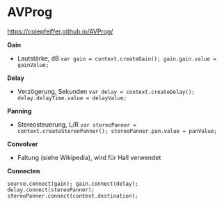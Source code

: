 # AVProg

https://colepfeiffer.github.io/AVProg/

__Gain__
* Lautstärke, dB
`var gain = context.createGain();
 gain.gain.value = gainValue;`

__Delay__
* Verzögerung, Sekunden
`var delay = context.createDelay();
 delay.delayTime.value = delayValue;`

__Panning__
* Stereosteuerung, L/R
`var stereoPanner = context.createStereoPanner();
 stereoPanner.pan.value = panValue;`

__Convolver__

* Faltung (siehe Wikipedia), wird für Hall verwendet

__Connecten__

`source.connect(gain);
gain.connect(delay);
delay.connect(stereoPanner);
stereoPanner.connect(context.destination);`
